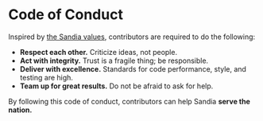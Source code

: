 # Code of Conduct

Inspired by [the Sandia values](https://hr.sandia.gov/career/performance-management/sandia-values/), contributors are required to do the following:

- **Respect each other.** Criticize ideas, not people.
- **Act with integrity.** Trust is a fragile thing; be responsible.
- **Deliver with excellence.** Standards for code performance, style, and testing are high.
- **Team up for great results.** Do not be afraid to ask for help.

By following this code of conduct, contributors can help Sandia **serve the nation.**
